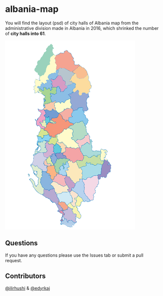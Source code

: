 # albania-map

You will find the layout (psd) of city halls of Albania map from the administrative division made in Albania in 2016, which shrinked the number of **city halls into 61**.

![logo](image.png "Logo")

## Questions
If you have any questions please use the Issues tab or submit a pull request. 

## Contributors
[@ilirhushi](http://ilirhushi.me) & [@edyrkaj](http://www.e-soft.al/Main.aspx)
